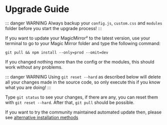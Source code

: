 # Upgrade Guide

::: danger WARNING
Always backup your `config.js`, `custom.css` and `modules` folder before you start the upgrade process!
:::

If you want to update your MagicMirror² to the latest version, use your terminal to go to your Magic Mirror folder and type the following command:
```
git pull && npm install --only=prod --omit=dev
```

If you changed nothing more than the config or the modules, this should work without any problems.

::: danger WARNING
Using `git reset --hard` as described below will delete all your changes made in the source code, so only execute this if you know what you are doing!
:::

Type `git status` to see your changes, if there are any, you can reset them with `git reset --hard`. After that, `git pull` should be possible.

If you want to try the community maintained automated update then, please see [alternative installation methods](installation.html#alternative-installation-methods)
